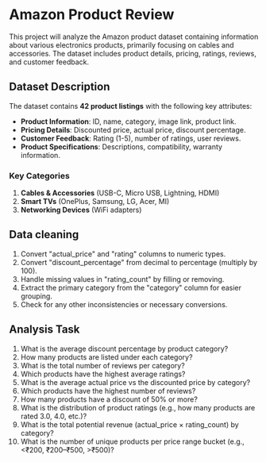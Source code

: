 # Amazon Product Review 
This project will analyze the Amazon product dataset containing information about various electronics products, primarily focusing on cables and accessories. The dataset includes product details, pricing, ratings, reviews, and customer feedback.

## **Dataset Description**
The dataset contains **42 product listings** with the following key attributes:
- **Product Information**: ID, name, category, image link, product link.
- **Pricing Details**: Discounted price, actual price, discount percentage.
- **Customer Feedback**: Rating (1-5), number of ratings, user reviews.
- **Product Specifications**: Descriptions, compatibility, warranty information.

### **Key Categories**
1. **Cables & Accessories** (USB-C, Micro USB, Lightning, HDMI)
2. **Smart TVs** (OnePlus, Samsung, LG, Acer, MI)
3. **Networking Devices** (WiFi adapters)

## Data cleaning 
1. Convert "actual_price" and "rating" columns to numeric types.
2. Convert "discount_percentage" from decimal to percentage (multiply by 100).
3. Handle missing values in "rating_count" by filling or removing.
4. Extract the primary category from the "category" column for easier grouping.
5. Check for any other inconsistencies or necessary conversions.

## Analysis Task
1. What is the average discount percentage by product category? 
2. How many products are listed under each category? 
3. What is the total number of reviews per category?  
4. Which products have the highest average ratings? 
5. What is the average actual price vs the discounted price by category? 
6. Which products have the highest number of reviews? 
7. How many products have a discount of 50% or more? 
8. What is the distribution of product ratings (e.g., how many products are rated 3.0, 
4.0, etc.)? 
9. What is the total potential revenue (actual_price × rating_count) by category? 
10. What is the number of unique products per price range bucket (e.g., <₹200, 
₹200–₹500, >₹500)? 

